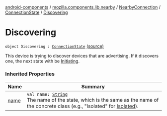 [android-components](../../../index.md) / [mozilla.components.lib.nearby](../../index.md) / [NearbyConnection](../index.md) / [ConnectionState](index.md) / [Discovering](./-discovering.md)

# Discovering

`object Discovering : `[`ConnectionState`](index.md) [(source)](https://github.com/mozilla-mobile/android-components/blob/master/components/lib/nearby/src/main/java/mozilla/components/lib/nearby/NearbyConnection.kt#L121)

This device is trying to discover devices that are advertising. If it discovers one,
the next state with be [Initiating](-initiating/index.md).

### Inherited Properties

| Name | Summary |
|---|---|
| [name](name.md) | `val name: `[`String`](https://kotlinlang.org/api/latest/jvm/stdlib/kotlin/-string/index.html)<br>The name of the state, which is the same as the name of the concrete class (e.g., "Isolated" for [Isolated](-isolated.md)). |

